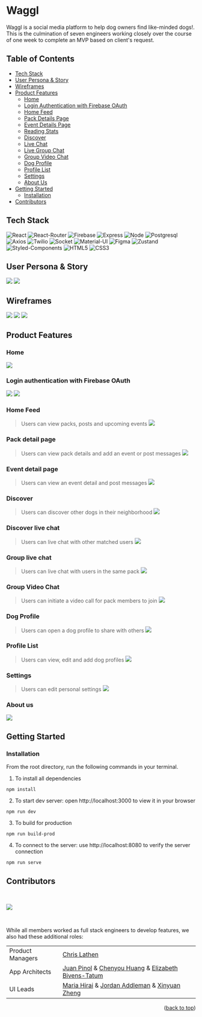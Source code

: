 <div id="top"/>

# Waggl
Waggl is a social media platform to help dog owners find like-minded dogs!. This is the culmination of seven engineers working closely over the course of one week to complete an MVP based on client's request.


## Table of Contents
- [Tech Stack](#tech-stack)
- [User Persona & Story](#user-persona--story)
- [Wireframes](#wireframes)
- [Product Features](#product-features)
  - [Home](#home)
  - [Login Authentication with Firebase OAuth](#login-authentication-with-firebase-oauth)
  - [Home Feed](#home-feed)
  - [Pack Details Page](#pack-detail-page)
  - [Event Details Page](#event-detail-page)
  - [Reading Stats](#reading-stats)
  - [Discover](#discover)
  - [Live Chat](#discover-live-chat)
  - [Live Group Chat](#group-live-chat)
  - [Group Video Chat](#group-video-chat)
  - [Dog Profile](#dog-profile)
  - [Profile List](#profile-list)
  - [Settings](#settings)
  - [About Us](#about-us)
- [Getting Started](#getting-started)
  - [Installation](#installation)
- [Contributors](#contributors)


## Tech Stack
![React](https://img.shields.io/badge/-React-61DAFB?logo=react&logoColor=white&style=for-the-badge)
![React-Router](https://img.shields.io/badge/React_Router-CA4245?style=for-the-badge&logo=react-router&logoColor=white)
![Firebase](https://img.shields.io/badge/-Firebase-FFD700?logo=firebase&logoColor=white&style=for-the-badge)
![Express](https://img.shields.io/badge/-Express-DCDCDC?logo=express&logoColor=black&style=for-the-badge)
![Node](https://img.shields.io/badge/-Node-9ACD32?logo=node.js&logoColor=white&style=for-the-badge)
![Postgresql](https://img.shields.io/badge/PostgreSQL-316192?style=for-the-badge&logo=postgresql&logoColor=white)
![Axios](https://img.shields.io/badge/-Axios-671ddf?logo=axios&logoColor=black&style=for-the-badge)
![Twilio](https://img.shields.io/badge/-Twilio-FF0000?logo=twilio&logoColor=white&style=for-the-badge)
![Socket](https://img.shields.io/badge/-Socket-000000?logo=socket.io&logoColor=white&style=for-the-badge)
![Material-UI](https://img.shields.io/badge/-MUI-007FFF?logo=mui&logoColor=white&style=for-the-badge)
![Figma](https://img.shields.io/badge/-Figma-B2E7E8?logo=figma&logoColor=black&style=for-the-badge)
![Zustand](https://img.shields.io/badge/-Zustand-FFb049?logo=zustand&logoColor=black&style=for-the-badge)
![Styled-Components](https://img.shields.io/badge/styled--components-DB7093?style=for-the-badge&logo=styled-components&logoColor=white)
![HTML5](https://img.shields.io/badge/HTML5-E34F26?style=for-the-badge&logo=html5&logoColor=white)
![CSS3](https://img.shields.io/badge/CSS3-1572B6?style=for-the-badge&logo=css3&logoColor=white)

## User Persona & Story
![](assets/BookFace_Persona2.png)
![](assets/BookFace_Persona1.png)

## Wireframes
![](assets/wireframe1.png)
![](assets/wireframe2.png)
![](assets/wireframe3.png)


## Product Features

### Home
![](assets/home.png)

### Login authentication with Firebase OAuth
![](assets/signup.png)
![](assets/login.png)

### Home Feed
> Users can view packs, posts and upcoming events
![](assets/homepage.png)


### Pack detail page
> Users can view pack details and add an event or post messages
![](assets/demo/BookFace_MyBooks.gif)

### Event detail page
> Users can view an event detail and post messages
![](assets/demo/BookFace_BookDetails.gif)

### Discover
> Users can discover other dogs in their neighborhood
![](assets/demo/BookFace_Stats.gif)


### Discover live chat

> Users can live chat with other matched users
![](assets/demo/BookFace_Clubs.gif)

### Group live chat

> Users can live chat with users in the same pack
![](assets/demo/BookFace_MyBookClub.gif)

### Group Video Chat
> Users can initiate a video call for pack members to join
![](assets/demo/BookFace_LiveChat.gif)

### Dog Profile
> Users can open a dog profile to share with others
![](assets/demo/BookFace_VideoChat.gif)

### Profile List
> Users can view, edit and add dog profiles
![](assets/demo/BookFace_VideoChat.gif)

### Settings
> Users can edit personal settings
![](assets/demo/BookFace_VideoChat.gif)

### About us
![](assets/AboutUs.gif)

## Getting Started

### Installation

From the root directory, run the following commands in your terminal.

1. To install all dependencies

```
npm install
```

2. To start dev server: open http://localhost:3000 to view it in your browser

```
npm run dev
```

3. To build for production

```
npm run build-prod
```

4. To connect to the server: use http://localhost:8080 to verify the server connection
```
npm run serve
```


## Contributors

&nbsp;

<a href="https://github.com/Hidden-In-The-Leaves/waggl/graphs/contributors">
  <img src="https://contrib.rocks/image?repo=Hidden-In-The-Leaves/waggl" />
</a>

&nbsp;

While all members worked as full stack engineers to develop features, we also had these additional roles:

|   |  |
| ------------- | ------------- |
| Product Managers  | [Chris Lathen](https://github.com/haleyjung)  |
| App Architects  | [Juan Pinol](https://github.com/HuijunLu) & [Chenyou Huang](https://github.com/chenyou-H) & [Elizabeth Bivens-Tatum](https://github.com/katyfsy) |
| UI Leads  |[Maria Hirai](https://github.com/maria6417) & [Jordan Addleman](https://github.com/JosephSanfelippo) & [Xinyuan Zheng](https://github.com/katyfsy) |


<p align="right">(<a href="#top">back to top</a>)</p>
